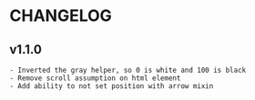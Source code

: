 # CHANGELOG

## v1.1.0

    - Inverted the gray helper, so 0 is white and 100 is black
    - Remove scroll assumption on html element
    - Add ability to not set position with arrow mixin
